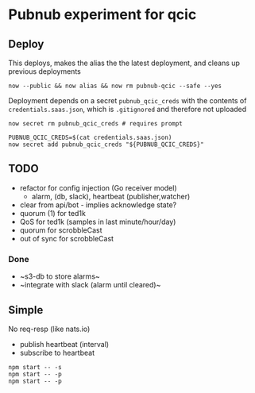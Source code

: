 # Pubnub experiment for qcic

## Deploy 
This deploys, makes the alias the the latest deployment, and cleans up previous deployments
```
now --public && now alias && now rm pubnub-qcic --safe --yes
```

Deployment depends on a secret `pubnub_qcic_creds` with the contents of `credentials.saas.json`, which is `.gitignored` and therefore not uploaded
```
now secret rm pubnub_qcic_creds # requires prompt

PUBNUB_QCIC_CREDS=$(cat credentials.saas.json)
now secret add pubnub_qcic_creds "${PUBNUB_QCIC_CREDS}"
```
## TODO 

- refactor for config injection (Go receiver model)
  - alarm, (db, slack), heartbeat (publisher,watcher)
- clear from api/bot - implies acknowledge state?
- quorum (1) for ted1k
- QoS for ted1k (samples in last minute/hour/day)
- quorum for scrobbleCast
- out of sync for scrobbleCast

### Done
- ~s3-db to store alarms~ 
- ~integrate with slack (alarm until cleared)~

## Simple
No req-resp (like nats.io)

- publish heartbeat (interval)
- subscribe to heartbeat
```
npm start -- -s
npm start -- -p
npm start -- -p
```

